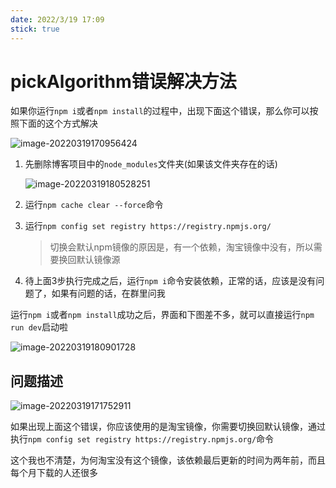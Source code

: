 ```yaml
---
date: 2022/3/19 17:09
stick: true
---
```






# pickAlgorithm错误解决方法

如果你运行`npm i`或者`npm install`的过程中，出现下面这个错误，那么你可以按照下面的这个方式解决

![image-20220319170956424](https://picture.xcye.xyz/image-20220319170956424.png)

1. 先删除博客项目中的`node_modules`文件夹(如果该文件夹存在的话)

    ![image-20220319180528251](https://picture.xcye.xyz/image-20220319180528251.png)

2. 运行`npm cache clear --force`命令

3. 运行`npm config set registry https://registry.npmjs.org/`

    > 切换会默认npm镜像的原因是，有一个依赖，淘宝镜像中没有，所以需要换回默认镜像源

4. 待上面3步执行完成之后，运行`npm i`命令安装依赖，正常的话，应该是没有问题了，如果有问题的话，在群里问我



运行`npm i`或者`npm install`成功之后，界面和下图差不多，就可以直接运行`npm run dev`启动啦

![image-20220319180901728](https://picture.xcye.xyz/image-20220319180901728.png)





## 问题描述

![image-20220319171752911](https://picture.xcye.xyz/image-20220319171752911.png)

如果出现上面这个错误，你应该使用的是淘宝镜像，你需要切换回默认镜像，通过执行`npm config set registry https://registry.npmjs.org/`命令

这个我也不清楚，为何淘宝没有这个镜像，该依赖最后更新的时间为两年前，而且每个月下载的人还很多



